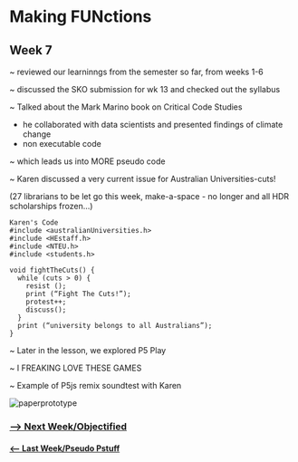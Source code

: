 # Making FUNctions 

## Week 7 

~ reviewed our learninngs from the semester so far, from weeks 1-6

~ discussed the SKO submission for wk 13 and checked out the syllabus 

~ Talked about the Mark Marino book on Critical Code Studies 
  - he collaborated with data scientists and presented findings of climate change 
  - non executable code
  
~ which leads us into MORE pseudo code 

~ Karen discussed a very current issue for Australian Universities-cuts! 

(27 librarians to be let go this week, make-a-space - no longer and all HDR scholarships frozen...) 

```
Karen's Code
#include <australianUniversities.h>
#include <HEstaff.h>
#include <NTEU.h>
#include <students.h> 

void fightTheCuts() {
  while (cuts > 0) {
    resist ();
    print (“Fight The Cuts!”);
    protest++; 
    discuss();
  }
  print (“university belongs to all Australians”);
} 
``` 
~ Later in the lesson, we explored P5 Play

~ I FREAKING LOVE THESE GAMES 

~ Example of P5js remix soundtest with Karen 

![paperprototype](pp.gif) 


### <a href='https://bridieotoole.github.io/codewords/week_08/'> --> Next Week/Objectified </a>
#### <a href='https://bridieotoole.github.io/codewords/week_06/'> <-- Last Week/Pseudo Pstuff </a>
